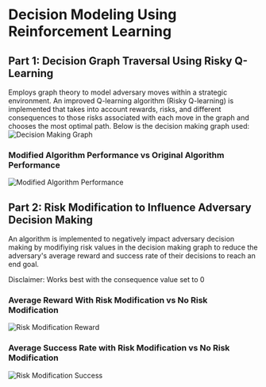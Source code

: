 # Decision Modeling Using Reinforcement Learning
## Part 1: Decision Graph Traversal Using Risky Q-Learning
Employs graph theory to model adversary moves within a strategic environment. An improved Q-learning algorithm (Risky Q-learning) is implemented that takes into account rewards, risks, and different consequences to those risks associated with each move in the graph and chooses the most optimal path. Below is the decision making graph used:
![Decision Making Graph](https://github.com/alanali/Reinforcement-Graph-Traversal/blob/main/Decision%20Graphs/Full_graph.jpg?raw=true)


### Modified Algorithm Performance vs Original Algorithm Performance
![Modified Algorithm Performance](https://github.com/alanali/Reinforcement-Graph-Traversal/blob/main/Graphs/Comparisons/-0.5_comp.png?raw=true)

## Part 2: Risk Modification to Influence Adversary Decision Making
An algorithm is implemented to negatively impact adversary decision making by modifiying risk values in the decision making graph to reduce the adversary's average reward and success rate of their decisions to reach an end goal.

Disclaimer: Works best with the consequence value set to 0

### Average Reward With Risk Modification vs No Risk Modification
![Risk Modification Reward](https://github.com/alanali/Reinforcement-Graph-Traversal/blob/main/Graphs/Risk%20Modification/0.0_reward_mod.png?raw=true)

### Average Success Rate with Risk Modification vs No Risk Modification
![Risk Modification Success](https://github.com/alanali/Reinforcement-Graph-Traversal/blob/main/Graphs/Risk%20Modification/0.0_rate_mod.png?raw=true)
